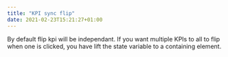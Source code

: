 ```yaml
---
title: "KPI sync flip"
date: 2021-02-23T15:21:27+01:00
---
```


By default flip kpi will be independant. If you want multiple KPIs to all to flip when one is clicked, you have lift the state variable to a containing element.
